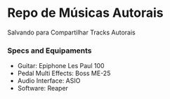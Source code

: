 # Repo de Músicas Autorais 

Salvando para Compartilhar Tracks Autorais

### Specs and Equipaments

- Guitar: Epiphone Les Paul 100
- Pedal Multi Effects: Boss ME-25
- Audio Interface: ASIO
- Software: Reaper
